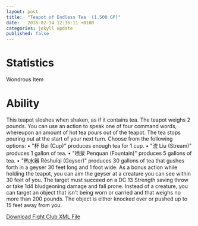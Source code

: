 ```yaml
---
layout: post
title:  "Teapot of Endless Tea  (1.500 GP)"
date:   2016-02-14 12:36:11 +0100
categories: jekyll update
published: false
---
```


# Statistics
Wondrous Item

# Ability

This teapot sloshes when shaken, as if it contains tea. The teapot weighs 2 pounds.
You can use an action to speak one of four command words, whereupon an amount of hot tea pours out of the teapot. The tea stops pouring out at the start of your next turn. Choose from the following options:
• "杯 Bei (Cup)" produces enough tea for 1 cup.
• "流 Liu (Stream)" produces 1 gallon of tea.
• "喷泉 Penquan  (Fountain)" produces 5 gallons of tea.
• "热水器 Rèshuǐqì (Geyser)" produces 30 gallons of tea that gushes forth in a geyser 30 feet long and 1 foot wide. As a bonus action while holding the teapot, you can aim the geyser at a creature you can see within 30 feet of you. The target must succeed on a DC 13 Strength saving throw or take 1d4 bludgeoning damage and fall prone. Instead of a creature, you can target an object that isn't being worn or carried and that weighs no more than 200 pounds. The object is either knocked over or pushed up to 15 feet away from you.

<a href="{{site.url}}/for-the-players/itemsteapot-of-endless-chinese-tea.xml">Download Fight Club XML File</a>
